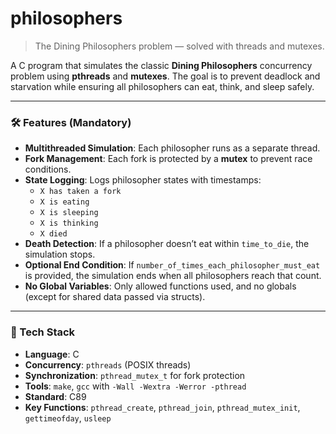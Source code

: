 # philosophers

> The Dining Philosophers problem — solved with threads and mutexes.

A C program that simulates the classic **Dining Philosophers** concurrency problem using **pthreads** and **mutexes**. The goal is to prevent deadlock and starvation while ensuring all philosophers can eat, think, and sleep safely.

---

### 🛠️ Features (Mandatory)

- **Multithreaded Simulation**: Each philosopher runs as a separate thread.
- **Fork Management**: Each fork is protected by a **mutex** to prevent race conditions.
- **State Logging**: Logs philosopher states with timestamps:
  - `X has taken a fork`
  - `X is eating`
  - `X is sleeping`
  - `X is thinking`
  - `X died`
- **Death Detection**: If a philosopher doesn’t eat within `time_to_die`, the simulation stops.
- **Optional End Condition**: If `number_of_times_each_philosopher_must_eat` is provided, the simulation ends when all philosophers reach that count.
- **No Global Variables**: Only allowed functions used, and no globals (except for shared data passed via structs).

---

### 🧰 Tech Stack
- **Language**: C
- **Concurrency**: `pthreads` (POSIX threads)
- **Synchronization**: `pthread_mutex_t` for fork protection
- **Tools**: `make`, `gcc` with `-Wall -Wextra -Werror -pthread`
- **Standard**: C89
- **Key Functions**: `pthread_create`, `pthread_join`, `pthread_mutex_init`, `gettimeofday`, `usleep`
